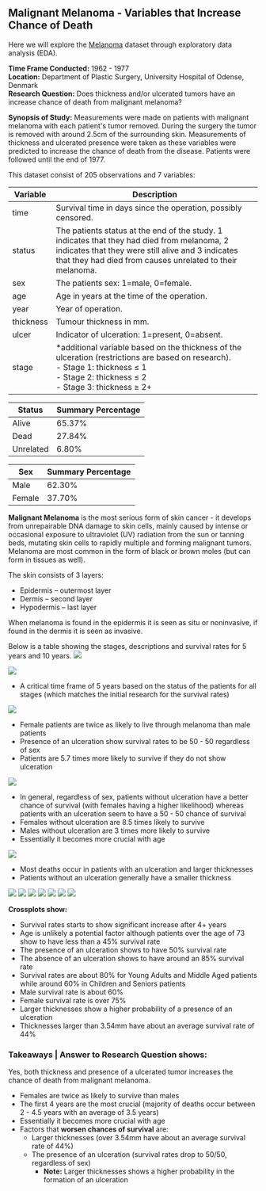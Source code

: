 ## Malignant Melanoma - Variables that Increase Chance of Death

Here we will explore the [Melanoma](https://stat.ethz.ch/R-manual/R-devel/library/boot/html/melanoma.html) dataset through exploratory data analysis (EDA).

**Time Frame Conducted:** 1962 - 1977 <br>
**Location:** Department of Plastic Surgery, University Hospital of Odense, Denmark <br>
**Research Question:** Does thickness and/or ulcerated tumors have an increase chance of death from malignant melanoma?

**Synopsis of Study:** Measurements were made on patients with malignant melanoma with each patient's tumor removed. During the surgery the tumor is removed with around 2.5cm of the surrounding skin. Measurements of thickness and ulcerated presence were taken as these variables were predicted to increase the chance of death from the disease. Patients were followed until the end of 1977.

This dataset consist of 205 observations and 7 variables:

**Variable**|**Description**
-|-
time|Survival time in days since the operation, possibly censored.
status|The patients status at the end of the study. 1 indicates that they had died from melanoma, 2 indicates that they were still alive and 3 indicates that they had died from causes unrelated to their melanoma.
sex|The patients sex: 1=male, 0=female.
age|Age in years at the time of the operation.
year|Year of operation.
thickness|Tumour thickness in mm.
ulcer|Indicator of ulceration: 1=present, 0=absent.
stage|*additional variable based on the thickness of the ulceration (restrictions are based on research). <br> - Stage 1: thickness &le; 1 <br> - Stage 2: thickness &le; 2 <br> - Stage 3: thickness &ge; 2+

**Status**|**Summary Percentage**
-|-
Alive|65.37%
Dead|27.84%
Unrelated|6.80%

**Sex**|**Summary Percentage**
-|-
Male|62.30%
Female|37.70%

**Malignant Melanoma** is the most serious form of skin cancer - it develops from unrepairable DNA damage to skin cells, mainly caused by intense or occasional exposure to ultraviolet (UV) radiation from the sun or tanning beds, mutating skin cells to rapidly multiple and forming malignant tumors. Melanoma are most common in the form of black or brown moles (but can form in tissues as well).

The skin consists of 3 layers:
- Epidermis – outermost layer
- Dermis – second layer
- Hypodermis – last layer

When melanoma is found in the epidermis it is seen as situ or noninvasive, if found in the dermis it is seen as invasive.

Below is a table showing the stages, descriptions and survival rates for 5 years and 10 years.
<img src="images/melanoma survival chart.png"/>


<img src="images/melanoma boxplot.png"/>

- A critical time frame of 5 years based on the status of the patients for all stages (which matches the initial research for the survival rates)

<img src="images/melanoma 1.png"/>

- Female patients are twice as likely to live through melanoma than male patients
- Presence of an ulceration show survival rates to be 50 - 50 regardless of sex
- Patients are 5.7 times more likely to survive if they do not show ulceration


<img src="images/melanoma 2.png"/>

- In general, regardless of sex, patients without ulceration have a better chance of survival (with females having a higher likelihood) whereas patients with an ulceration seem to have a 50 - 50 chance of survival
- Females without ulceration are 8.5 times likely to survive
- Males without ulceration are 3 times more likely to survive
- Essentially it becomes more crucial with age

<img src="images/melanoma bubble.png"/>

- Most deaths occur in patients with an ulceration and larger thicknesses
- Patients without an ulceration generally have a smaller thickness

<img src="images/melanoma crossplot 1.png"/>
<img src="images/melanoma crossplot 2.png"/>
<img src="images/melanoma crossplot 3.png"/>
<img src="images/melanoma crossplot 4.png"/>
<img src="images/melanoma crossplot 5.png"/>
<img src="images/melanoma crossplot 6.png"/>
<img src="images/melanoma crossplot 7.png"/>

**Crossplots show:**
- Survival rates starts to show significant increase after 4+ years
- Age is unlikely a potential factor although patients over the age of 73 show to have less than a 45% survival rate
- The presence of an ulceration shows to have 50% survival rate
- The absence of an ulceration shows to have around an 85% survival rate
- Survival rates are about 80% for Young Adults and Middle Aged patients while around 60% in Children and Seniors patients
- Male survival rate is about 60%
- Female survival rate is over 75%
- Larger thicknesses show a higher probability of a presence of an ulceration
- Thicknesses larger than 3.54mm have about an average survival rate of 44%

### Takeaways | Answer to Research Question shows:
Yes, both thickness and presence of a ulcerated tumor increases the chance of death from malignant melanoma.

- Females are twice as likely to survive than males
- The first 4 years are the most crucial (majority of deaths occur between 2 - 4.5 years with an average of 3.5 years)
- Essentially it becomes more crucial with age
- Factors that **worsen chances of survival** are:
  - Larger thicknesses (over 3.54mm have about an average survival rate of 44%)
  - The presence of an ulceration (survival rates drop to 50/50, regardless of sex)
    - **Note:** Larger thicknesses shows a higher probability in the formation of an ulceration
